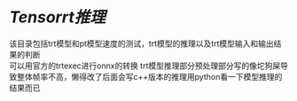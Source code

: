 # ***Tensorrt推理***

该目录包括trt模型和pt模型速度的测试，trt模型的推理以及trt模型输入和输出结果的判断  
可以用官方的trtexec进行onnx的转换
trt模型推理部分预处理部分写的像坨狗屎导致整体帧率不高，懒得改了后面会写c++版本的推理用python看一下模型推理的结果而已